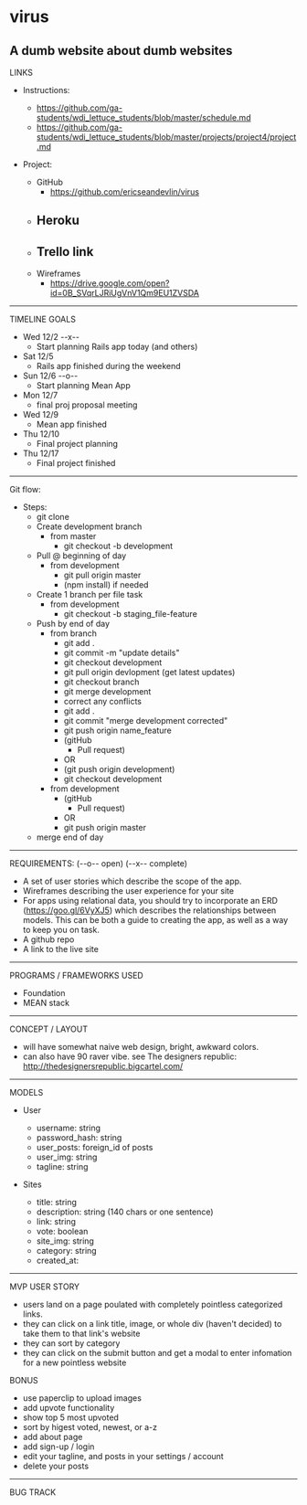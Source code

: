 # virus
A dumb website about dumb websites
-------

LINKS

- Instructions:
	- https://github.com/ga-students/wdi_lettuce_students/blob/master/schedule.md
	- https://github.com/ga-students/wdi_lettuce_students/blob/master/projects/project4/project.md

- Project:
	- GitHub
		- https://github.com/ericseandevlin/virus
	- Heroku
		- 
	- Trello link
		- 
	- Wireframes
		- https://drive.google.com/open?id=0B_SVqrLJRiUgVnV1Qm9EU1ZVSDA

---

TIMELINE GOALS

- Wed 12/2 --x--
	- Start planning Rails app today (and others)
- Sat 12/5
	- Rails app finished during the weekend
- Sun 12/6 --o--
	- Start planning Mean App 
- Mon 12/7
  - final proj proposal meeting
- Wed 12/9
	- Mean app finished 
- Thu 12/10
	- Final project planning
- Thu 12/17	
	- Final project finished
	
-------

Git flow:

- Steps:
	- git clone
	- Create development branch
		- from master
			- git checkout -b development		
	- Pull @ beginning of day
		- from development
			- git pull origin master
			- (npm install) if needed
	- Create 1 branch per file task
		- from development
			- git checkout -b staging_file-feature
	- Push by end of day 
		- from branch
			- git add .
			- git commit -m "update details"
			- git checkout development
			- git pull origin devlopment (get latest updates)
			- git checkout branch
			- git merge development
			- correct any conflicts
			- git add .
			- git commit "merge development corrected"
			- git push origin name_feature
			- (gitHub
				- Pull request)
			- OR
			- (git push origin development)
			- git checkout development
		- from development
			- (gitHub
				- Pull request)
			- OR
			- git push origin master
	- merge end of day

-------

REQUIREMENTS: (--o-- open) (--x-- complete)
 - A set of user stories which describe the scope of the app.
 - Wireframes describing the user experience for your site
 - For apps using relational data, you should try to incorporate an ERD (https://goo.gl/6VyXJ5) which describes the     relationships between models. This can be both a guide to creating the app, as well as a way to keep you on task.
 - A github repo
 - A link to the live site


-------


PROGRAMS / FRAMEWORKS USED
 - Foundation
 - MEAN stack


-------


CONCEPT / LAYOUT
 - will have somewhat naive web design, bright, awkward colors.
 - can also have 90 raver vibe. see The designers republic:  http://thedesignersrepublic.bigcartel.com/
 

-------

MODELS
 - User
 	- username: string
 	- password_hash: string
 	- user_posts: foreign_id of posts
 	- user_img: string
 	- tagline: string
 
 - Sites
 	- title: string
 	- description: string (140 chars or one sentence)
 	- link: string
 	- vote: boolean
 	- site_img: string
	- category: string
 	- created_at: 

-------

MVP USER STORY

 - users land on a page poulated with completely pointless categorized links.
 - they can click on a link title, image, or whole div (haven't decided) to take them to that link's website
 - they can sort by category
 - they can click on the submit button and get a modal to enter infomation for a new pointless website

BONUS
 - use paperclip to upload images
 - add upvote functionality
 - show top 5 most upvoted
 - sort by higest voted, newest, or a-z
 - add about page
 - add sign-up / login
 - edit your tagline, and posts in your settings / account
 - delete your posts

-------


BUG TRACK


